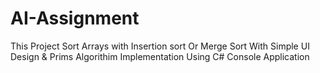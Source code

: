 # AI-Assignment
This Project Sort Arrays with Insertion sort Or Merge Sort With Simple UI Design &amp; Prims Algorithim Implementation Using C# Console Application
